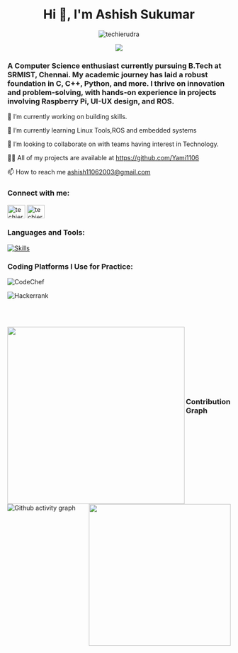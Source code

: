 <h1 align="center">Hi 👋, I'm Ashish Sukumar</h1>


<p align="center"> <img src="https://komarev.com/ghpvc/?username=Yami1106&label=Profile%20views&color=0e75b6&style=flat" alt="techierudra" /> </p>

<p align="center"> <img src="https://github-profile-trophy.vercel.app/?username=Yami1106&theme=onedark&row=1" />
</p>

<h3>A Computer Science enthusiast currently pursuing B.Tech at SRMIST, Chennai. My academic journey has laid a robust foundation in C, C++, Python, and more. I thrive on innovation and problem-solving, with hands-on experience in projects involving Raspberry Pi, UI-UX design, and ROS.</h3>



🔭 I’m currently working on building skills.

🌱 I’m currently learning Linux Tools,ROS and embedded systems

👯 I’m looking to collaborate on with teams having interest in Technology.

👨‍💻 All of my projects are available at https://github.com/Yami1106

📫 How to reach me ashish11062003@gmail.com

<h3 align="left">Connect with me:</h3>
<p align="left">
<a href="https://www.linkedin.com/in/ashish-sukumar-086663272/" target="blank"><img align="center" src="https://raw.githubusercontent.com/rahuldkjain/github-profile-readme-generator/master/src/images/icons/Social/linked-in-alt.svg" alt="techierudra" height="30" width="40" /></a>
<a href="https://www.instagram.com/y11ami06/" target="blank"><img align="center" src="https://raw.githubusercontent.com/rahuldkjain/github-profile-readme-generator/master/src/images/icons/Social/instagram.svg" alt="techierudra" height="30" width="40" /></a>




<h3 align="left">Languages and Tools:</h3>

[![Skills](https://skillicons.dev/icons?i=c,cpp,python,arduino,raspberrypi,git,github,figma,js,html,css,react,nodejs,linux,mysql,sqlite,vscode,autocad,ros)](https://skillicons.dev)


<h3 align="left">Coding Platforms I Use for Practice:</h3>

![CodeChef](https://img.shields.io/badge/CodeChef-%23964B00.svg?style=for-the-badge&logo=CodeChef&logoColor=white) 

![Hackerrank](https://img.shields.io/badge/-Hackerrank-2EC866?style=for-the-badge&logo=HackerRank&logoColor=white)


<br><br>
<!-- Statistics -->
<p align="left">
  <img align="left" src="https://github-readme-stats.vercel.app/api?username=Yami1106&theme=tokyonight&count_private=true&include_all_commits=true&show_icons=true&custom_title=%23%20GitHub%20Stats%20%E2%9C%85" width="400px"  />
  
  <img align="right" src="https://github-readme-stats.vercel.app/api/top-langs/?username=Yami1106&theme=tokyonight&layout=compact&langs_count=10&custom_title=%23%20Most%20Used%20Languages%20%F0%9F%91%A8%F0%9F%8F%BD%E2%80%8D%F0%9F%92%BB" width="320px" />
</p>

<br><br><br><br><br><br><br><br>


### Contribution Graph
![Github activity graph](https://github-readme-activity-graph.vercel.app/graph?username=Yami1106&theme=github-compact)


<!---
Yami1106/Yami1106 is a ✨ special ✨ repository because its `README.md` (this file) appears on your GitHub profile.
You can click the Preview link to take a look at your changes.
--->

